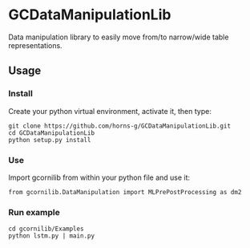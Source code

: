 # GCDataManipulationLib
Data manipulation library to easily move from/to narrow/wide table representations. 

## Usage

### Install

Create your python virtual environment, activate it, then type:

```
git clone https://github.com/horns-g/GCDataManipulationLib.git
cd GCDataManipulationLib
python setup.py install
```

### Use

Import gcornilib from within your python file and use it:

```
from gcornilib.DataManipulation import MLPrePostProcessing as dm2
```

### Run example

```
cd gcornilib/Examples
python lstm.py | main.py
```